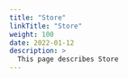 ```yaml
---
title: "Store"
linkTitle: "Store"
weight: 100
date: 2022-01-12
description: >
  This page describes Store
---
```



